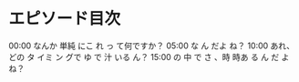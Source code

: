 # エピソード目次

00:00  なんか 単純 にこ れ っ て何ですか？
05:00 な ん だよ ね？
10:00  あれ、どの タ イミ ン グで ゆ で 汁 いる ん？
15:00  の 中 で さ 、時 時あ る ん だ よ ね？